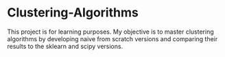 # Clustering-Algorithms

This project is for learning purposes. 
My objective is to master clustering algorithms by developing naive from scratch versions and comparing their results to the sklearn and scipy versions.
